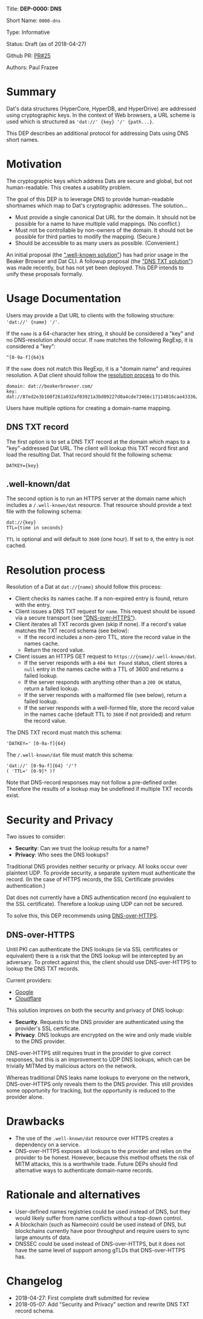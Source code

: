
Title: **DEP-0000: DNS**

Short Name: `0000-dns`

Type: Informative

Status: Draft (as of 2018-04-27)

Github PR: [PR#25](https://github.com/datprotocol/DEPs/pull/25)

Authors: Paul Frazee


# Summary
[summary]: #summary

Dat's data structures (HyperCore, HyperDB, and HyperDrive) are addressed using
cryptographic keys. In the context of Web browsers, a URL scheme is used which
is structured as `'dat://' {key} '/' {path...}`.

This DEP describes an additional protocol for addressing Dats using DNS short names.


# Motivation
[motivation]: #motivation

The cryptographic keys which address Dats are secure and global, but not human-readable. This creates a usability problem.

The goal of this DEP is to leverage DNS to provide human-readable shortnames which map to Dat's cryptographic addresses. The solution...

 - Must provide a single canonical Dat URL for the domain. It should not be possible for a name to have multiple valid mappings. (No conflict.)
 - Must not be controllable by non-owners of the domain. It should not be possible for third parties to modify the mapping. (Secure.)
 - Should be accessible to as many users as possible. (Convenient.)

An initial proposal (the [".well-known solution"](https://web.archive.org/web/20171013151452/https://github.com/beakerbrowser/beaker/wiki/Authenticated-Dat-URLs-and-HTTPS-to-Dat-Discovery)) has had prior usage in the Beaker Browser and Dat CLI. A followup proposal (the ["DNS TXT solution"](https://web.archive.org/web/20180427202745/https://github.com/beakerbrowser/beaker/wiki/Dat-DNS-TXT-records-with-optional-DNS-over-HTTPS)) was made recently, but has not yet been deployed. This DEP intends to unify these proposals formally.


# Usage Documentation
[usage-documentation]: #usage-documentation

Users may provide a Dat URL to clients with the following structure: `'dat://' {name} '/'`. 

If the `name` is a 64-character hex string, it should be considered a "key" and no DNS-resolution should occur. If `name` matches the following RegExp, it is considered a "key":

```
^[0-9a-f]{64}$
```

If the `name` does not match this RegExp, it is a "domain name" and requires resolution. A Dat client should follow the [resolution process](#resolution-process) to do this.

```
domain: dat://beakerbrowser.com/
key:    dat://87ed2e3b160f261a032af03921a3bd09227d0a4cde73466c17114816cae43336/
```

Users have multiple options for creating a domain-name mapping.

## DNS TXT record
[usage-dns-txt-record]: #usage-dns-txt-record

The first option is to set a DNS TXT record at the domain which maps to a "key"-addressed Dat URL. The client will lookup this TXT record first and load the resulting Dat. That record should fit the following schema:

```
DATKEY={key}
```

## .well-known/dat
[usage-wellknown-dat]: #usage-wellknown-dat

The second option is to run an HTTPS server at the domain name which includes a `/.well-known/dat` resource. That resource should provide a text file with the following schema:

```
dat://{key}
TTL={time in seconds}
```

`TTL` is optional and will default to `3600` (one hour). If set to `0`, the entry is not cached.


# Resolution process
[resolution-process]: #resolution-process

Resolution of a Dat at `dat://{name}` should follow this process:

 - Client checks its names cache. If a non-expired entry is found, return with the entry.
 - Client issues a DNS TXT request for `name`. This request should be issued via a secure transport (see ["DNS-over-HTTPS"](#dns-over-https)).
 - Client iterates all TXT records given (skip if none). If a record's value matches the TXT record schema (see below):
   - If the record includes a non-zero TTL, store the record value in the names cache.
   - Return the record value.
 - Client issues an HTTPS GET request to `https://{name}/.well-known/dat`.
   - If the server responds with a `404 Not Found` status, client stores a `null` entry in the names cache with a TTL of 3600 and returns a failed lookup.
   - If the server responds with anything other than a `200 OK` status, return a failed lookup.
   - If the server responds with a malformed file (see below), return a failed lookup.
   - If the server responds with a well-formed file, store the record value in the names cache (default TTL to `3600` if not provided) and return the record value.

The DNS TXT record must match this schema:

```
'DATKEY=' [0-9a-f]{64}
```

The `/.well-known/dat` file must match this schema:

```
'dat://' [0-9a-f]{64} '/'?
( 'TTL=' [0-9]* )?
```

Note that DNS-record responses may not follow a pre-defined order. Therefore the results of a lookup may be undefined if multiple TXT records exist.


# Security and Privacy
[security-and-privacy]: #security-and-privacy

Two issues to consider:

 - **Security**: Can we trust the lookup results for a name?
 - **Privacy**: Who sees the DNS lookups?

Traditional DNS provides neither security or privacy. All looks occur over plaintext UDP. To provide security, a separate system must authenticate the record. (In the case of HTTPS records, the SSL Certificate provides authentication.)

Dat does not currently have a DNS authentication record (no equivalent to the SSL certificate). Therefore a lookup using UDP can not be secured.

To solve this, this DEP recommends using [DNS-over-HTTPS](#dns-over-https). 


## DNS-over-HTTPS
[dns-over-https]: #dns-over-https

Until PKI can authenticate the DNS lookups (ie via SSL certificates or equivalent) there is a risk that the DNS lookup will be intercepted by an adversary. To protect against this, the client should use DNS-over-HTTPS to lookup the DNS TXT records.

Current providers:

 - [Google](https://developers.google.com/speed/public-dns/docs/dns-over-https)
 - [Cloudflare](https://developers.cloudflare.com/1.1.1.1/dns-over-https/json-format/)

This solution improves on both the security and privacy of DNS lookup:

 - **Security**. Requests to the DNS provider are authenticated using the provider's SSL certificate.
 - **Privacy**. DNS lookups are encrypted on the wire and only made visible to the DNS provider.

DNS-over-HTTPS still requires trust in the provider to give correct responses, but this is an improvement to UDP DNS lookups, which can be trivially MITMed by malicious actors on the network.

Whereas traditional DNS leaks name lookups to everyone on the network, DNS-over-HTTPS only reveals them to the DNS provider. This still provides some opportunity for tracking, but the opportunity is reduced to the provider alone.


# Drawbacks
[drawbacks]: #drawbacks

 - The use of the `.well-known/dat` resource over HTTPS creates a dependency on a service.
 - DNS-over-HTTPS exposes all lookups to the provider and relies on the provider to be honest. However, because this method offsets the risk of MITM attacks, this is a worthwhile trade. Future DEPs should find alternative ways to authenticate domain-name records.


# Rationale and alternatives
[alternatives]: #alternatives

- User-defined names registries could be used instead of DNS, but they would likely suffer from name conflicts without a top-down control.
- A blockchain (such as Namecoin) could be used instead of DNS, but blockchains currently have poor throughput and require users to sync large amounts of data.
- DNSSEC could be used instead of DNS-over-HTTPS, but it does not have the same level of support among gTLDs that DNS-over-HTTPS has.


# Changelog
[changelog]: #changelog

- 2018-04-27: First complete draft submitted for review
- 2018-05-07: Add "Security and Privacy" section and rewrite DNS TXT record schema.

